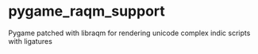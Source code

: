 # pygame_raqm_support
 Pygame patched with libraqm for rendering unicode complex indic scripts with ligatures
